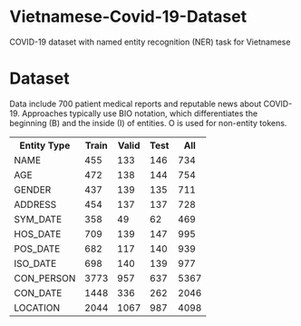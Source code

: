 # Vietnamese-Covid-19-Dataset

 COVID-19 dataset with named entity recognition (NER) task for Vietnamese
 
# Dataset

 Data include 700 patient medical reports and reputable news about COVID-19. Approaches typically use BIO notation, which differentiates the beginning (B) and the inside (I) of entities. O is used for non-entity tokens.

<table>
  <tr>
    <th>Entity Type</th>
    <th>Train</th>
    <th>Valid</th>
    <th>Test</th>
    <th>All</th>
  </tr>
   <tr>
    <td>NAME</td>
    <td>455</td>
    <td>133</td>
    <td>146</td>
    <td>734</td>
  </tr>
  <tr>
    <td>AGE</td>
    <td>472</td>
    <td>138</td>
    <td>144</td>
    <td>754</td>
  </tr>
  <tr>
    <td>GENDER</td>
    <td>437</td>
    <td>139</td>
    <td>135</td>
    <td>711</td>
  </tr>
  <tr>
    <td>ADDRESS</td>
    <td>454</td>
    <td>137</td>
    <td>137</td>
    <td>728</td>
  </tr>
  <tr>
    <td>SYM_DATE</td>
    <td>358</td>
    <td>49</td>
    <td>62</td>
    <td>469</td>
  </tr>
  <tr>
    <td>HOS_DATE</td>
    <td>709</td>
    <td>139</td>
    <td>147</td>
    <td>995</td>
  </tr>
  <tr>
    <td>POS_DATE</td>
    <td>682</td>
    <td>117</td>
    <td>140</td>
    <td>939</td>
  </tr>
  <tr>
    <td>ISO_DATE</td>
    <td>698</td>
    <td>140</td>
    <td>139</td>
    <td>977</td>
  </tr>
  <tr>
    <td>CON_PERSON</td>
    <td>3773</td>
    <td>957</td>
    <td>637</td>
    <td>5367</td>
  </tr>
  <tr>
    <td>CON_DATE</td>
    <td>1448</td>
    <td>336</td>
    <td>262</td>
    <td>2046</td>
  </tr>
  <tr>
    <td>LOCATION</td>
    <td>2044</td>
    <td>1067</td>
    <td>987</td>
    <td>4098</td>
  </tr>
</table>


